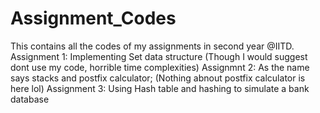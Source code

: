 # Assignment_Codes
This contains all the codes of my assignments in second year @IITD.
Assignment 1: Implementing Set data structure (Though I would suggest dont use my code, horrible time complexities)
Assignmnt 2: As the name says stacks and postfix calculator; (Nothing abnout postfix calculator is here lol)
Assignment 3: Using Hash table and hashing to simulate a bank database
